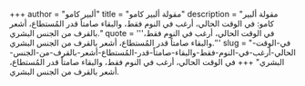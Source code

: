 +++
author = "ألبير كامو"
title = "مقولة ألبير كامو"
description = "مقولة ألبير كامو: في الوقت الحالي، أرغب في النوم فقط، والبقاء صامتاً قدر المُستطاع، أشعر بالقرف من الجنس البشري."
quote = '''في الوقت الحالي، أرغب في النوم فقط، والبقاء صامتاً قدر المُستطاع، أشعر بالقرف من الجنس البشري.'''
slug = "في-الوقت-الحالي-أرغب-في-النوم-فقط-والبقاء-صامتاً-قدر-المُستطاع-أشعر-بالقرف-من-الجنس-البشري"
+++
في الوقت الحالي، أرغب في النوم فقط، والبقاء صامتاً قدر المُستطاع، أشعر بالقرف من الجنس البشري.
